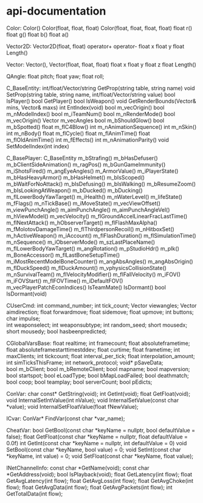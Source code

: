 # api-documentation

Color:
    Color()
    Color(float, float, float)
    Color(float, float, float, float)
    float r()
    float g()
    float b()
    float a()

Vector2D:
   Vector2D(float, float)
   operator+
   operator-
   float x
   float y
   float Length()

Vector:
   Vector(), Vector(float, float, float)
   float x
   float y
   float z
   float Length()

QAngle:
    float pitch;
    float yaw;
    float roll;

C_BaseEntity:
    int/float/Vector/string GetProp(string table, string name)
    void SetProp(string table, string name, int/float/Vector/string value)
    bool IsPlayer()
    bool GetPlayer()
    bool IsWeapon()
    void GetRenderBounds(Vector& mins, Vector& maxs)
    int  EntIndex(void)
    bool m_vecOrigin()
    bool m_nModelIndex()
    bool m_iTeamNum()
    bool m_nRenderMode()
    bool m_vecOrigin()
    Vector  m_vecAngles
    bool m_bShouldGlow()
    bool m_bSpotted()
    float m_flC4Blow()
    int m_nAnimationSequence()
    int m_nSkin()
    int m_nBody()
    float m_flCycle()
    float m_flAnimTime()
    float m_flOldAnimTime()
    int m_fEffects()
    int m_nAnimationParity()
    void SetModelIndex(int index)
    
C_BasePlayer: C_BaseEntity
   m_bStrafing()
   m_bHasDefuser()
   m_bClientSideAnimation()
   m_ragPos()
   m_bGunGameImmunity()
   m_iShotsFired()
   m_angEyeAngles()
   m_ArmorValue()
   m_iPlayerState()
   m_bHasHeavyArmor()
   m_bHasHelmet()
   m_bIsScoped()
   m_bWaitForNoAttack()
   m_bIsDefusing()
   m_bIsWalking()
   m_bResumeZoom()
   m_bIsLookingAtWeapon()
   m_bDucked()
   m_bDucking()
   m_flLowerBodyYawTarget()
   m_iHealth()
   m_nWaterLevel()
   m_lifeState()
   m_fFlags()
   m_nTickBase()
   m_iMoveState()
   m_vecViewOffset()
   m_viewPunchAngle()
   m_aimPunchAngle()
   m_aimPunchAngleVel()
   m_hViewModel()
   m_vecVelocity()
   m_flGroundAccelLinearFracLastTime()
   m_flNextAttack()
   m_hObserverTarget()
   m_flFlashMaxAlpha()
   m_fMolotovDamageTime()
   m_flThirdpersonRecoil()
   m_nHitboxSet()
   m_hActiveWeapon()
   m_iAccount()
   m_flFlashDuration()
   m_flSimulationTime()
   m_nSequence()
   m_iObserverMode()
   m_szLastPlaceName()
   m_flLowerBodyYawTarget()
   m_angRotation()
   m_pStudioHdr()
   m_pIk()
   m_BoneAccessor()
   m_flLastBoneSetupTime()
   m_iMostRecentModelBoneCounter()
   m_angAbsAngles()
   m_angAbsOrigin()
   m_flDuckSpeed()
   m_flDuckAmount()
   m_vphysicsCollisionState()
   m_nSurvivalTeam()
   m_flVelocityModifier()
   m_flFallVelocity()
   m_iFOV()
   m_iFOVStart()
   m_flFOVTime()
   m_iDefaultFOV()
   m_vecPlayerPatchEconIndices()
   IsTeamMate()
   IsDormant()
   bool IsDormant(void)

CUserCmd:
    int     command_number;
    int     tick_count;
    Vector viewangles;
    Vector  aimdirection;
    float   forwardmove;
    float   sidemove; 
    float   upmove; 
    int     buttons;
    char    impulse;    
    int     weaponselect; 
    int     weaponsubtype; 
    int     random_seed; 
    short   mousedx;   
    short   mousedy; 
    bool    hasbeenpredicted;

CGlobalVarsBase:
    float     realtime;
    int       framecount;
    float     absoluteframetime;
    float     absoluteframestarttimestddev;
    float     curtime;
    float     frametime;
    int       maxClients; 
    int       tickcount;
    float     interval_per_tick;
    float     interpolation_amount;
    int       simTicksThisFrame; 
    int       network_protocol;
    void*     pSaveData;  
    bool      m_bClient;
    bool      m_bRemoteClient;
    bool      mapname;
    bool      mapversion;
    bool      startspot;
    bool      eLoadType;
    bool      bMapLoadFailed;
    bool      deathmatch;
    bool      coop;
    bool      teamplay;
    bool      serverCount;
    bool      pEdicts;

ConVar:
    char const* GetString(void);
    int GetInt(void);
    float GetFloat(void);
    void  InternalSetIntValue(int nValue);
    void  InternalSetValue(const char *value);
    void  InternalSetFloatValue(float fNewValue);

ICvar:
    ConVar*  FindVar(const char *var_name);

CheatVar:
    bool GetBool(const char *keyName = nullptr, bool defaultValue = false);
    float GetFloat(const char *keyName = nullptr, float defaultValue = 0.0f)
    int GetInt(const char *keyName = nullptr, int defaultValue = 0)
    void SetBool(const char *keyName, bool value) = 0;
    void SetInt(const char *keyName, int value) = 0;
    void SetFloat(const char *keyName, float value);

INetChannelInfo:
    const char  *GetName(void);
    const char  *GetAddress(void);
    bool IsPlayback(void);
    float GetLatency(int flow);
    float GetAvgLatency(int flow);
    float GetAvgLoss(int flow);
    float GetAvgChoke(int flow);
    float GetAvgData(int flow);
    float GetAvgPackets(int flow);
    int   GetTotalData(int flow);
